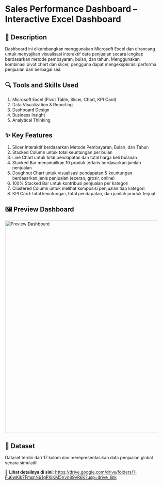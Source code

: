 # **Sales Performance Dashboard – Interactive Excel Dashboard**

## 🎯 **Description**
Dashboard ini dikembangkan menggunakan Microsoft Excel dan dirancang untuk menyajikan visualisasi interaktif data penjualan secara lengkap berdasarkan metode pembayaran, bulan, dan tahun. Menggunakan kombinasi pivot chart dan slicer, pengguna dapat mengeksplorasi performa penjualan dari berbagai sisi.
## 🔍 **Tools and Skills Used**
1. Microsoft Excel (Pivot Table, Slicer, Chart, KPI Card)
2. Data Visualization & Reporting
3. Dashboard Design
4. Business Insight
5. Analytical Thinking
## ✨ **Key Features**
1. Slicer Interaktif berdasarkan Metode Pembayaran, Bulan, dan Tahun
2. Stacked Column untuk total keuntungan per bulan
3. Line Chart untuk total pendapatan dan total harga beli bulanan
4. Stacked Bar menampilkan 10 produk terlaris berdasarkan jumlah penjualan
5. Doughnut Chart untuk visualisasi pendapatan & keuntungan berdasarkan jenis penjualan (eceran, grosir, online)
6. 100% Stacked Bar untuk kontribusi penjualan per kategori
7. Clustered Column untuk melihat komposisi penjualan tiap kategori
8. KPI Card: total keuntungan, total pendapatan, dan jumlah produk terjual
## 🖼️ **Preview Dashboard**
<img src="https://drive.google.com/uc?export=view&id=1FDf4jfHiNDDJWnbwqBYdrFph4jlq03Xe" alt="Preview Dashboard" width="700"/>

## 📁 **Dataset** 
Dataset terdiri dari 17 kolom dan merepresentasikan data penjualan global secara simulatif.

🔗 **Lihat detailnya di sini:** 
https://drive.google.com/drive/folders/1-Fu6wKik7FmsnN91qPXjKM5Vvn89vR6K?usp=drive_link
